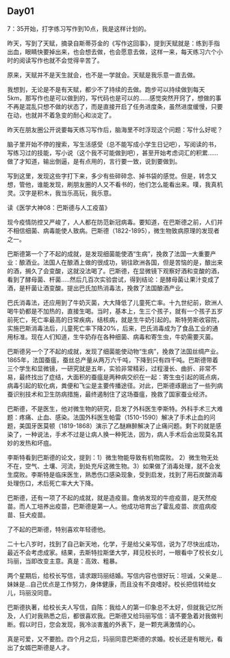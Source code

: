 ## Day01

7：35开始，打字练习写作到10点，我是这样计划的。

昨天，写到了天赋，摘录自斯蒂芬金的《写作这回事》，提到天赋就是：练到手指出血，眼睛快要掉出来，也会想去做，也会愿意去做，这样一来，每天练习六个小时的阅读写作也就不会觉得辛苦了。

原来，天赋并不是天生就会，也不是一学就会。天赋是我乐意一直去做。

我想到，无论是不是有天赋，都少不了持续的去做。跑步可以持续做到每天5km，那写作也是可以做到的，写代码也是可以的......感觉突然开窍了，想做的事不再是混乱只想不做的状态了，而是直接开启了任务进度条，虽然进度缓慢，只要在动，也就并不着急变的耐心和淡定了。

昨天在朋友圈公开说要每天练习写作后，脑海里不时浮现这个问题：写什么好呢？

脑子里开始不停的搜索，写生活感受（总不能写成小学生日记吧），写阅读的书，写练习过的技能，写小说（这个我不可能做到吧），甚至开始考虑词汇的积累...... 做了才知道，输出倒逼，是有点用的，言行要一致，说到要做到。

写到这里，发现这些字打下来，多少有些碎碎念、掉书袋的感觉。但是，转念又想，管他，谁能发现，刷朋友圈的人又不看书的，他们怎么能看出来。噗，我真机灵。汉字是积木，我当乐高玩，我乐意。

读《医学大神08：巴斯德与人工疫苗》

现今疫情防控又严峻了，人人都在防范新冠病毒。要知道，在巴斯德之前，人们并不相信细菌、病毒能使人致病。巴斯德（1822-1895），微生物致病原理的发现者之一。

巴斯德第一个了不起的成就，是发现细菌能使酒“生病”，挽救了法国一大重要产业：酿酒业。法国人在酿酒上做的很成功，销往欧洲各国，但是苦恼的是，酿出来的酒，搁久了会变酸，这就没法喝了。巴斯德，在显微镜下观察好酒和变酸的酒，看到了酵母菌、杆菌.....然后几百次实验尝试，得到结论：是酵母菌让果汁变成了酒，是杆菌让酒变酸。提出巴氏加热消毒法，挽救了法国酿酒产业。

巴氏消毒法，还应用到了牛奶灭菌，大大降低了儿童死亡率。十九世纪前，欧洲人喝牛奶都是不加热的，直接生喝。当时，基本上，生三个孩子，就有一个孩子五岁前死亡，死亡率最高的日常疾病，结核病，就是生牛奶引起的。斯特劳斯收容院，实施巴斯消毒法后，儿童死亡率下降20%，后来，巴氏消毒成为了食品工业的通用标准。现在人们知道，生牛奶存在各种细菌、病毒和寄生虫，牛奶需要灭菌。

巴斯德另一个了不起的成就，发现了细菌能使动物“生病”，挽救了法国丝绸产业。1865年，法国蚕瘟，蚕丝总产量从两万六千吨，下降到只有四千吨。巴斯德带着三个学生和显微镜，一研究就是五年，实验非常精彩，过程漫长、曲折、非常不易，最终找出了症结，大面积的蚕瘟是两种病交织在一起：寄生虫引起的斑点病，病毒引起的软化病，粪便和飞尘是主要传播途径。对此，巴斯德琢磨出了一些列病蚕识别技术和卫生防病措施，最终遏制住了这场蚕瘟，挽救了国家蚕业经济。

巴斯德，不是医生，他对微生物的研究，启发了外科医生李斯特。外科手术三大难题：疼痛、止血、感染。法国外科医生帕雷（1510-1590）解决了手术止血的问题，美国牙医莫顿（1819-1868）演示了乙醚麻醉解决了止痛问题。剩下的就是感染了，一种说法，手术不过是让病人换一种死法，因为，病人手术后会出现莫名其妙的发热和坏疽。

李斯特看到巴斯德的论文，提到：1）微生物能导致有机物腐败。 2）微生物无处不在，空气、土壤、河流，到处充斥这微生物。3）如果做了消毒处理，就不会发生腐败。李斯特是临床医生，熟悉伤口感染现象，受到启发，找到了用石炭酸消毒处理伤口，术后死亡率大大下降。

巴斯德，还有一项了不起的成就，就是造疫苗。詹纳发现的牛痘疫苗，是天然疫苗。而人工培养出疫苗，巴斯德是第一人。他成功培育出了霍乱疫苗、炭疽病疫苗、狂犬疫苗。

了不起的巴斯德，特别喜欢年轻德他。

二十七八岁时，找到了自己新天地，化学，于是给父亲写信，说为了尽快出成功，最近不会考虑成家。结果，去斯特拉斯堡大学，拜见校长时，一眼看中了校长女儿玛丽，当即改变主意。真是：高效、粗暴。

两个星期后，给校长写信，请求跟玛丽结婚。写信内容也很好玩：坦诚，父亲是...妹妹是...自己优点是工作努力，身体健康，而且没有不良嗜好。校长把信转给女儿，玛丽没同意。

巴斯德执著，给校长夫人写信，自陈：我给人的第一印象总不太好，但就我记忆所及，人们对我熟悉之后，都很喜欢我。巴斯德又给玛丽写信：请不要急着对我做判断。假以时日，您会发现，我冷淡害羞的外表下，是一颗充满激情的心。

真是可爱，又不要脸。四个月之后，玛丽同意巴斯德的求婚。校长还是有眼光，看出了女婿巴斯德是人才。

